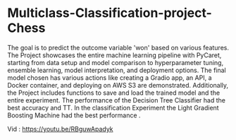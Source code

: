 # Multiclass-Classification-project-Chess


The goal is to predict the outcome variable 'won' based on various features. The Project showcases the entire machine learning pipeline with PyCaret, starting from data setup and model comparison to hyperparameter tuning, ensemble learning, model interpretation, and deployment options. The final model chosen has various actions like creating a Gradio app, an API, a Docker container, and deploying on AWS S3 are demonstrated. Additionally, the Project includes functions to save and load the trained model and the entire experiment. The performance of the Decision Tree Classifier had the best accuracy and TT. In the classification Experiment the Light Gradient Boosting Machine had the best performance .


Vid : https://youtu.be/RBguwApadyk
